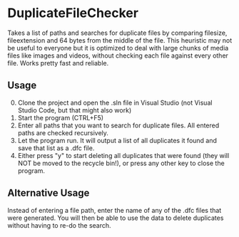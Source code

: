 # DuplicateFileChecker
Takes a list of paths and searches for duplicate files by comparing filesize, fileextension and 64 bytes from the middle of the file.
This heuristic may not be useful to everyone but it is optimized to deal with large chunks of media files like images and videos, without checking each file against every other file.
Works pretty fast and reliable.

## Usage
0. Clone the project and open the .sln file in Visual Studio (not Visual Studio Code, but that might also work)
1. Start the program (CTRL+F5)
2. Enter all paths that you want to search for duplicate files. All entered paths are checked recursively.
3. Let the program run. It will output a list of all duplicates it found and save that list as a .dfc file.
4. Either press "y" to start deleting all duplicates that were found (they will NOT be moved to the recycle bin!), or press any other key to close the program.

## Alternative Usage
Instead of entering a file path, enter the name of any of the .dfc files that were generated. You will then be able to use the data to delete duplicates without having to re-do the search.

